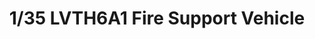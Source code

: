 ---
layout: product
title: "1/35 LVTH6A1 Fire Support Vehicle"
price: "8000" 
desc: "Maketa"
img_path: "/assets/img/AFC35141.webp"
brand: "N/A"
available: false
special_offer: false
new: false
soon: false
cat: "010000"
subcat: "015100"
subsubcat: "0N/A"
sifra: "AFC35141"
popular: false
spec: false
---